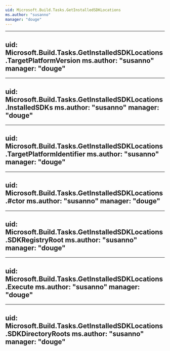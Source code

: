 ```yaml
---
uid: Microsoft.Build.Tasks.GetInstalledSDKLocations
ms.author: "susanno"
manager: "douge"
---
```


---
uid: Microsoft.Build.Tasks.GetInstalledSDKLocations.TargetPlatformVersion
ms.author: "susanno"
manager: "douge"
---

---
uid: Microsoft.Build.Tasks.GetInstalledSDKLocations.InstalledSDKs
ms.author: "susanno"
manager: "douge"
---

---
uid: Microsoft.Build.Tasks.GetInstalledSDKLocations.TargetPlatformIdentifier
ms.author: "susanno"
manager: "douge"
---

---
uid: Microsoft.Build.Tasks.GetInstalledSDKLocations.#ctor
ms.author: "susanno"
manager: "douge"
---

---
uid: Microsoft.Build.Tasks.GetInstalledSDKLocations.SDKRegistryRoot
ms.author: "susanno"
manager: "douge"
---

---
uid: Microsoft.Build.Tasks.GetInstalledSDKLocations.Execute
ms.author: "susanno"
manager: "douge"
---

---
uid: Microsoft.Build.Tasks.GetInstalledSDKLocations.SDKDirectoryRoots
ms.author: "susanno"
manager: "douge"
---
